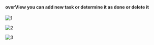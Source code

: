 #### overView you can add new task or determine it as done or delete it

![1](https://github.com/menna-abdallah/To-Do-ReactJs-ITI/assets/139376864/ae164842-7f39-4e3e-ad80-255990bb8923)

![2](https://github.com/menna-abdallah/To-Do-ReactJs-ITI/assets/139376864/4af45580-9768-4704-8bc4-4c68298e99b3)

![3](https://github.com/menna-abdallah/To-Do-ReactJs-ITI/assets/139376864/b67a97ea-5608-40e9-8f1b-0ee89a65d1f7)
